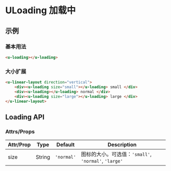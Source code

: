 # ULoading 加载中

## 示例

### 基本用法
```html
<u-loading></u-loading>
```

### 大小扩展

``` html
<u-linear-layout direction="vertical">
    <div><u-loading size="small"></u-loading> small </div>
    <div><u-loading></u-loading> normal </div>
    <div><u-loading size="large"></u-loading> large </div>
</u-linear-layout>
```


## Loading API

### Attrs/Props

| Attr/Prop | Type | Default | Description |
| --------- | ---- | ------- | ----------- |
| size | String | `'normal'` | 图标的大小。可选值：`'small'`, `'normal'`, `'large'` |


